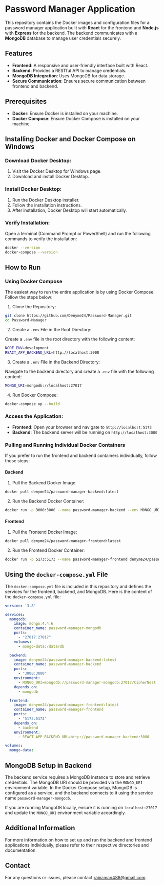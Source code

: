
# Password Manager Application

This repository contains the Docker images and configuration files for a password manager application built with **React** for the frontend and **Node.js** with **Express** for the backend. The backend communicates with a **MongoDB** database to manage user credentials securely.

## Features

- **Frontend**: A responsive and user-friendly interface built with React.
- **Backend**: Provides a RESTful API to manage credentials.
- **MongoDB Integration**: Uses MongoDB for data storage.
- **Secure Communication**: Ensures secure communication between frontend and backend.

## Prerequisites

- **Docker**: Ensure Docker is installed on your machine.
- **Docker Compose**: Ensure Docker Compose is installed on your machine.

## Installing Docker and Docker Compose on Windows

### Download Docker Desktop:

1. Visit the Docker Desktop for Windows page.
2. Download and install Docker Desktop.

### Install Docker Desktop:

1. Run the Docker Desktop installer.
2. Follow the installation instructions.
3. After installation, Docker Desktop will start automatically.

### Verify Installation:

Open a terminal (Command Prompt or PowerShell) and run the following commands to verify the installation:

```bash
docker --version
docker-compose --version
```

## How to Run

### Using Docker Compose

The easiest way to run the entire application is by using Docker Compose. Follow the steps below:

1. Clone the Repository:
```bash
git clone https://github.com/Denyme24/Password-Manager.git
cd Password-Manager
```

2. Create a `.env` File in the Root Directory:

Create a `.env` file in the root directory with the following content:
```bash
NODE_ENV=development
REACT_APP_BACKEND_URL=http://localhost:3000
```

3. Create a `.env` File in the Backend Directory:

Navigate to the backend directory and create a `.env` file with the following content:
```bash
MONGO_URI=mongodb://localhost:27017
```

4. Run Docker Compose:
```bash
docker-compose up --build
```

### Access the Application:

- **Frontend**: Open your browser and navigate to `http://localhost:5173`
- **Backend**: The backend server will be running on `http://localhost:3000`

### Pulling and Running Individual Docker Containers

If you prefer to run the frontend and backend containers individually, follow these steps:

#### Backend

1. Pull the Backend Docker Image:
```bash
docker pull denyme24/password-manager-backend:latest
```

2. Run the Backend Docker Container:
```bash
docker run -p 3000:3000 --name password-manager-backend --env MONGO_URI=mongodb://localhost:27017 denyme24/password-manager-backend:latest
```

#### Frontend

1. Pull the Frontend Docker Image:
```bash
docker pull denyme24/password-manager-frontend:latest
```

2. Run the Frontend Docker Container:
```bash
docker run -p 5173:5173 --name password-manager-frontend denyme24/password-manager-frontend:latest
```

## Using the `docker-compose.yml` File

The `docker-compose.yml` file is included in this repository and defines the services for the frontend, backend, and MongoDB. Here is the content of the `docker-compose.yml` file:

```yaml
version: '3.8'

services:
  mongodb:
    image: mongo:4.4.6
    container_name: password-manager-mongodb
    ports:
      - "27017:27017"
    volumes:
      - mongo-data:/data/db

  backend:
    image: denyme24/password-manager-backend:latest
    container_name: password-manager-backend
    ports:
      - "3000:3000"
    environment:
      - MONGO_URI=mongodb://password-manager-mongodb:27017/CipherNest
    depends_on:
      - mongodb

  frontend:
    image: denyme24/password-manager-frontend:latest
    container_name: password-manager-frontend
    ports:
      - "5173:5173"
    depends_on:
      - backend
    environment:
      - REACT_APP_BACKEND_URL=http://password-manager-backend:3000

volumes:
  mongo-data:
```

## MongoDB Setup in Backend

The backend service requires a MongoDB instance to store and retrieve credentials. The MongoDB URI should be provided via the `MONGO_URI` environment variable. In the Docker Compose setup, MongoDB is configured as a service, and the backend connects to it using the service name `password-manager-mongodb`.

If you are running MongoDB locally, ensure it is running on `localhost:27017` and update the `MONGO_URI` environment variable accordingly.

## Additional Information

For more information on how to set up and run the backend and frontend applications individually, please refer to their respective directories and documentation.

## Contact

For any questions or issues, please contact [rajnaman488@gmail.com](mailto:rajnaman488@gmail.com).
